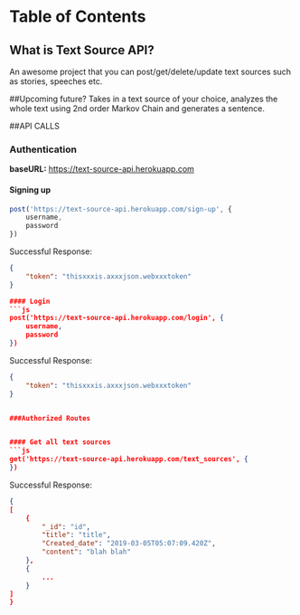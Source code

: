 # Table of Contents

## What is Text Source API?
An awesome project that you can post/get/delete/update text sources such as stories, speeches etc.

##Upcoming future?
Takes in a text source of your choice,  analyzes the whole text using 2nd order Markov Chain and generates a sentence.

##API CALLS
### Authentication

**baseURL:** https://text-source-api.herokuapp.com

#### Signing up
```js
post('https://text-source-api.herokuapp.com/sign-up', {
    username,
    password
})

```
Successful Response:
```json
{
    "token": "thisxxxis.axxxjson.webxxxtoken"
}

#### Login
```js
post('https://text-source-api.herokuapp.com/login', {
    username,
    password
})

```
Successful Response:
```json
{
    "token": "thisxxxis.axxxjson.webxxxtoken"
}


###Authorized Routes


#### Get all text sources
```js
get('https://text-source-api.herokuapp.com/text_sources', {
})

```
Successful Response:
```json
{
[
    {
        "_id": "id",
        "title": "title",
        "Created_date": "2019-03-05T05:07:09.420Z",
        "content": "blah blah"
    },
    {
        ...
    }
]
}

